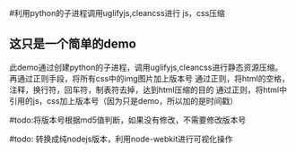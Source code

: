 #利用python的子进程调用uglifyjs,cleancss进行 js，css压缩

## 这只是一个简单的demo
此demo通过创建python的子进程，调用uglifyjs,cleancss进行静态资源压缩。
再通过正则手段，将所有css中的img图片加上版本号
通过正则，将html的空格，注释，换行符，回车符，制表符去掉，达到html压缩的目的
通过正则，将html中引用的js，css加上版本号（因为只是demo，所以加的是时间戳）

#todo:将版本号根据md5值判断，如果没有修改，不需要修改版本号

#todo: 转换成纯nodejs版本，利用node-webkit进行可视化操作
